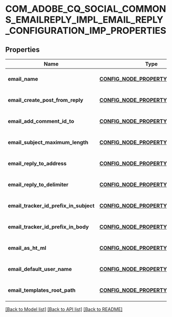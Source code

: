 # COM_ADOBE_CQ_SOCIAL_COMMONS_EMAILREPLY_IMPL_EMAIL_REPLY_CONFIGURATION_IMP_PROPERTIES

## Properties
Name | Type | Description | Notes
------------ | ------------- | ------------- | -------------
**email_name** | [**CONFIG_NODE_PROPERTY_STRING**](configNodePropertyString.md) |  | [optional] [default to null]
**email_create_post_from_reply** | [**CONFIG_NODE_PROPERTY_BOOLEAN**](configNodePropertyBoolean.md) |  | [optional] [default to null]
**email_add_comment_id_to** | [**CONFIG_NODE_PROPERTY_DROP_DOWN**](configNodePropertyDropDown.md) |  | [optional] [default to null]
**email_subject_maximum_length** | [**CONFIG_NODE_PROPERTY_INTEGER**](configNodePropertyInteger.md) |  | [optional] [default to null]
**email_reply_to_address** | [**CONFIG_NODE_PROPERTY_STRING**](configNodePropertyString.md) |  | [optional] [default to null]
**email_reply_to_delimiter** | [**CONFIG_NODE_PROPERTY_STRING**](configNodePropertyString.md) |  | [optional] [default to null]
**email_tracker_id_prefix_in_subject** | [**CONFIG_NODE_PROPERTY_STRING**](configNodePropertyString.md) |  | [optional] [default to null]
**email_tracker_id_prefix_in_body** | [**CONFIG_NODE_PROPERTY_STRING**](configNodePropertyString.md) |  | [optional] [default to null]
**email_as_ht_ml** | [**CONFIG_NODE_PROPERTY_BOOLEAN**](configNodePropertyBoolean.md) |  | [optional] [default to null]
**email_default_user_name** | [**CONFIG_NODE_PROPERTY_STRING**](configNodePropertyString.md) |  | [optional] [default to null]
**email_templates_root_path** | [**CONFIG_NODE_PROPERTY_STRING**](configNodePropertyString.md) |  | [optional] [default to null]

[[Back to Model list]](../README.md#documentation-for-models) [[Back to API list]](../README.md#documentation-for-api-endpoints) [[Back to README]](../README.md)


